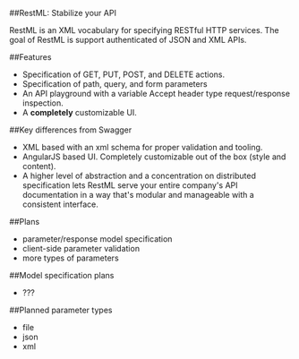 ##RestML: Stabilize your API

RestML is an XML vocabulary for specifying RESTful HTTP services.
The goal of RestML is support authenticated of JSON and XML APIs.

##Features

- Specification of GET, PUT, POST, and DELETE actions.
- Specification of path, query, and form parameters
- An API playground with a variable Accept header type request/response
inspection.
- A __completely__ customizable UI.

##Key differences from Swagger

- XML based with an xml schema for proper validation and tooling.
- AngularJS based UI. Completely customizable out of the box (style and
content).
- A higher level of abstraction and a concentration on distributed
specification lets RestML serve your entire company's API documentation
in a way that's modular and manageable with a consistent interface.

##Plans

- parameter/response model specification
- client-side parameter validation
- more types of parameters

##Model specification plans

- ???

##Planned parameter types

- file
- json
- xml
